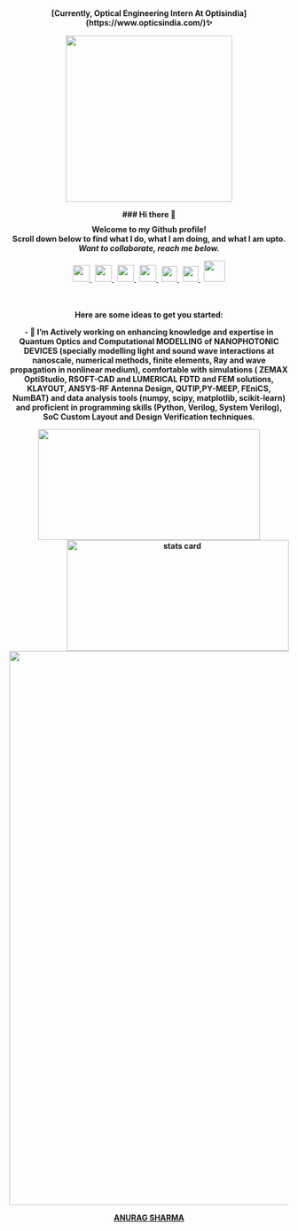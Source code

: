 <p align="center" style="margin-top:10px">
<b>
[Currently, Optical Engineering Intern At Optisindia](https://www.opticsindia.com/)✨
  <div align="center">
  <a href="https://www.bing.com/images/blob?bcid=qDkG3hT7eTYEbQ">
    <img width="300 px"src="https://github.com/designerguy13-photonics/ANURAG_SHARMA/blob/gh-pages/OPTICA/METALENS_ACHROMAT/Gallery/FocalShift.jpg"  />
  </a>
</p>
### Hi there 👋 
<p align="center" style="margin-top:10px">
<b>
Welcome to my Github profile!</b> <br>
Scroll down below to find what I do, what I am doing, and what I am upto.<br>   
<i>Want to collaborate, reach me below.</i>
</p>

<div align="center">
  <a href="https://www.scopus.com/authid/detail.uri?authorId=57214356163">
    <img width="30px" src="https://th.bing.com/th/id/OIP.UShtKfIXjX8njssm6ODkwAAAAA?pid=ImgDet&rs=1"  />
  </a>
  &nbsp;
  <a href="https://scholar.google.co.in/citations?user=kjhS3WwAAAAJ&hl=en&authuser=2">
    <img width="30px" src="https://th.bing.com/th/id/OIP.630cR3qPxk4QNXSDB8EmAwHaHa?pid=ImgDet&rs=1"  />
  </a>
  &nbsp;
   <a href="https://orcid.org/my-orcid?orcid=0000-0003-1737-7966">
    <img width="30px" src="https://th.bing.com/th/id/OIP.honVXVcy2smBfSf7QsbVbgHaHa?w=168&h=180&c=7&r=0&o=5&pid=1.7"  />
  </a>
  &nbsp;
  <a href="https://www.linkedin.com/in/anurag-sharma-488351a2/">
    <img width="30px" src="https://th.bing.com/th/id/OIP.IisT1f8dqQuT-H_FDO4hegAAAA?pid=ImgDet&w=320&h=319&rs=1"  />
  </a>
  &nbsp;
  <a href="https://twitter.com/AnuragS68">
    <img width="28px" src="https://th.bing.com/th/id/R.79911da7ffca55c630631e18050cd5b0?rik=RR9eB21TKKbo7Q&riu=http%3a%2f%2fpluspng.com%2fimg-png%2ftwitter-png-logo-twitterbird-1528.png&ehk=YwDMCLo0lSKgclR48CT8CtPLMbcX1BAUPw87%2f6yyxRA%3d&risl=&pid=ImgRaw&r=0" />
  </a>  
  &nbsp;
  <a href="https://www.instagram.com/designer_guy13/">
    <img width="28px" src="https://th.bing.com/th/id/R.1e1fe7050fc9d37f3091fa0f40c7fb13?rik=%2bnNxMnyBnDt7Pg&riu=http%3a%2f%2fwilltorock.com%2fwp-content%2fuploads%2f2020%2f02%2fInstagram-Logo.png&ehk=Z8ByAIuOScXjUE1f6M3hvUIiItUAyqJasbgeEBtXi9E%3d&risl=&pid=ImgRaw&r=0" />
  </a>  
  &nbsp;
  <a href="https://medium.com/@anurag.ece">
    <img width="38px" src="https://www.apemockups.com/wp-content/uploads/edd/2017/09/medium-icon-white-on-black.png" />
  </a> 
</div>
<br>
<br>
  
Here are some ideas to get you started:

<div align="center">
  - 🔭 I’m Actively working on enhancing knowledge and expertise in Quantum Optics and Computational MODELLING of NANOPHOTONIC DEVICES (specially modelling light and sound wave interactions at nanoscale, numerical methods, finite elements, Ray and wave propagation in nonlinear medium), comfortable with simulations ( ZEMAX OptiStudio, RSOFT-CAD and LUMERICAL FDTD and FEM solutions, KLAYOUT, ANSYS-RF Antenna Design, QUTIP,PY-MEEP, FEniCS, NumBAT) and data analysis tools (numpy, scipy, matplotlib, scikit-learn) and proficient in programming skills (Python, Verilog, System Verilog), SoC Custom Layout and Design Verification techniques.
</div>

<p>
  <a align= "center" href="https://github.com/designerguy13-photonics">
    <img height="200px" width="400" src="https://github-readme-stats.vercel.app/api?username=designerguy13-photonics&count_private=true&show_icons=true&bg_color=0D1117&text_color=FEFEFE&icon_color=FF0000&title_color=38D252&border_color=FEFEFE" />
    <img align="right" alt= "stats card" height="200px" width="400" src="https://github-readme-streak-stats.herokuapp.com/?user=designerguy13-photonics&theme=github-dark&border=FEFEFE">
  </a>
</p>
<p align="center" style="margin-top:10px">
<b>

  <div align="center">
  <a href="https://www.bing.com/images/blob?bcid=qDkG3hT7eTYEbQ">
    <img width="1000 px"src="https://cdn.shortpixel.ai/client/to_webp,q_glossy,ret_img/https://www.opticsindia.com/wp-content/uploads/2020/02/2.png"  />
  </a>
</p>

<script src="https://platform.linkedin.com/badges/js/profile.js" async defer type="text/javascript"></script>
  <div class="badge-base LI-profile-badge" data-locale="en_US" data-size="large" data-theme="dark" data-type="HORIZONTAL" data-vanity="designerguy13atpec" data-version="v1"><a class="badge-base__link LI-simple-link" href="https://in.linkedin.com/in/designerguy13atpec?trk=profile-badge">ANURAG SHARMA</a></div>
              
